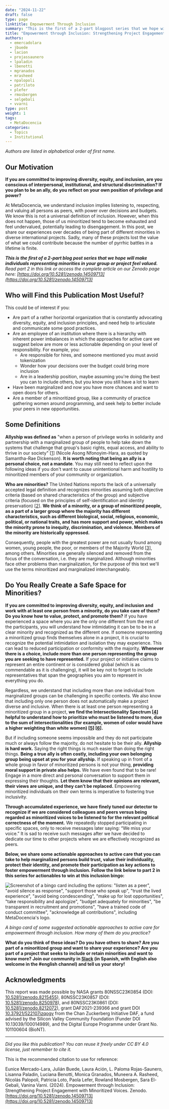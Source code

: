 ```yaml
---
date: "2024-11-22"
draft: false
type: page
linktitle: Empowerment Through Inclusion
summary: "This is the first of a 2-part blogpost series that we hope will make individuals representing minorities in your group or project feel valued."
title: "Empowerment through Inclusion: Strengthening Project Engagement with Minoritized Voices - Part 1 of 2"
authors:
  - emercadolara
  - jbuede
  - lacion
  - projassaunero
  - lpaladin
  - lbenotti
  - mgranados
  - mrasheed
  - npalopoli
  - patriloto
  - plefer
  - rmosbergen
  - selgebali
  - vvarni
type: post
weight: 1
tags: 
  - MetaDocencia 
categories:
  - Topics
  - Institutional
---
```


*Authors are listed in alphabetical order of first name.*

## Our Motivation
**If you are committed to improving diversity, equity, and inclusion, are you conscious of interpersonal, institutional, and structural discrimination? If you plan to be an ally, do you reflect on your own position of privilege and power?** 

At MetaDocencia, we understand inclusion implies listening to, respecting, and valuing all persons as peers, with power over decisions and budgets. We know this is not a universal definition of inclusion. However, when this does not happen, those of us minoritized tend to become exhausted and feel undervalued, potentially leading to disengagement. In this post, we share our experiences over decades of being part of different minorities in diverse international projects. Sadly, many of these projects lost the value of what we could contribute because the number of pyrrhic battles in a lifetime is finite.

***This is the first of a 2-part blog post series that we hope will make individuals representing minorities in your group or project feel valued.** Read part 2 in this link or access the complete article on our Zenodo page here: [https://doi.org/10.5281/zenodo.14509713](https://doi.org/10.5281/zenodo.14509713)* 

## Who will Find this Publication Most Useful?
This could be of interest if you:
- Are part of a rather horizontal organization that is constantly advocating diversity, equity, and inclusion principles, and need help to articulate and communicate some good practices.
- Are an employee of an institution where there is a hierarchy with inherent power imbalances in which the approaches for active care we suggest below are more or less actionable depending on your level of responsibility. For example, you:
  - Are responsible for hires, and someone mentioned you must avoid tokenization
  - Wonder how your decisions over the budget could bring more inclusion
  - Are in a leadership position, maybe assuming you're doing the best you can to include others, but you know you still have a lot to learn 
- Have been marginalized and now you have more chances and want to open doors for others.  
- Are a member of a minoritized group, like a community of practice gathering women around programming, and seek help to better include your peers in new opportunities.   

## Some Definitions

**Allyship was defined as** "when a person of privilege works in solidarity and partnership with a marginalized group of people to help take down the systems that challenge that group's basic rights, equal access, and ability to thrive in our society" [[1](https://www.edi.nih.gov/the-EDI-pulse-blog/what-allyship)] (Nicole Asong Nfonoyim-Hara, as quoted by Samantha-Rae Dickenson). **It is worth noting that being an ally is a personal choice, not a mandate**. You may still need to reflect upon the following ideas if you don't want to cause unintentional harm and hostility to minoritized members of your community or organization.

**Who are minorities?** The United Nations reports the lack of a universally accepted legal definition and recognizes minorities assuming both objective criteria (based on shared characteristics of the group) and subjective criteria (focused on the principles of self-identification and identity preservation) [[2](https://www.undp.org/publications/marginalised-minorities-development-programming-resource-guide-and-toolkit)]. **We think of a minority, or a group of minoritized people, as a part of a larger group where the majority has different characteristics, such as different biological, social, religious, economic, political, or national traits, and has more support and power, which makes the minority prone to inequity, discrimination, and violence. Members of the minority are historically oppressed.**

Consequently, people with the greatest power are not usually found among women, young people, the poor, or members of the Majority World [[3](https://gh.bmj.com/content/bmjgh/7/6/e009704.full.pdf)], among others. Minorities are generally silenced and removed from the focus of the conversation, i.e. they are marginalized. Although minorities face other problems than marginalization, for the purpose of this text we'll use the terms minoritized and marginalized interchangeably.

## Do You Really Create a Safe Space for Minorities?
**If you are committed to improving diversity, equity, and inclusion and work with at least one person from a minority, do you take care of them? Do you know how to value, protect, and promote them?**
If you have experienced a space where you are the only one different from the rest of the participants, you will understand how intimidating it can be to be in a clear minority and recognized as the different one. If someone representing a minoritized group finds themselves alone in a project, it is crucial to recognize the potential intimidation and isolation they may experience. This can lead to reduced participation or conformity with the majority. **Whenever there is a choice, include more than one person representing the group you are seeking to have represented.** If your project or initiative claims to represent an entire continent or is considered global (which is as commendable as it is challenging), it will be key not to forget to include representatives that span the geographies you aim to represent in everything you do.

Regardless, we understand that including more than one individual from marginalized groups can be challenging in specific contexts. We also know that including only one person does not automatically make a project diverse and inclusive. When there is at least one person representing a minoritized group in a project, **we find the Intersectionality Spectrum [[4](https://www.practicaldiversity.org/accessible/2022-02_Diversity_in_Leadership/#intersectionality)] helpful to understand how to prioritize who must be listened to more, due to the sum of intersectionalities (for example, women of color would have a higher weighting than white women) [[5](https://coco-net.org/problem-woman-colour-nonprofit-organizations/)] [[6](https://www.uqp.com.au/books/talkin-up-to-the-white-woman-indigenous-women-and-feminism-20th-anniversary-edition)].**

But if including someone seems impossible and they do not participate much or always follow the majority, do not hesitate to be their ally. **Allyship is hard work.** Saying the right things is much easier than doing the right things. **Being a true ally is often costly, including your own belonging group being upset at you for your allyship.** If speaking up in front of a whole group in favor of minoritized persons is not your thing, **providing moral support in private also helps.** We have even found that to be rare! Engage in a more direct and personal conversation to support them in expressing their thoughts. **Let them know that their opinions are relevant, their views are unique, and they can’t be replaced.** Empowering minoritized individuals on their own terms is imperative to fostering true inclusivity.

**Through accumulated experience, we have finely tuned our detector to recognize if we are considered colleagues and peers versus being regarded as minoritized voices to be listened to for the relevant political correctness of the moment.** We repeatedly stopped participating in specific spaces, only to receive messages later saying: “We miss your voice.” It is sad to receive such messages after we have decided to dedicate our time to other projects where we are effectively recognized as peers.

**Below, we share some actionable approaches to active care that you can take to help marginalized persons build trust, value their individuality, protect their identity, and promote their participation as key actions to foster empowerment through inclusion. Follow the link below to part 2 in this series for actionables to win at this inclusion bingo:** 

![Screenshot of a bingo card including the options: "listen as a peer", "avoid silence as response", "support those who speak up", "trust the lived experience", "avoid being condescending", "make up for lost opportunities", "take responsibility and apologize", "budget adequately for minorities", "be transparent in recruitment and promotions", "have a trained code of conduct committee", "acknowledge all contributions", including MetaDocencia's logo.](https://www.metadocencia.org/img/bingo-inclusion.jpg) 

*A bingo card of some suggested actionable approaches to active care for empowerment through inclusion. How many of them do you practice?* 

**What do you think of these ideas? Do you have others to share? Are you part of a minoritized group and want to share your experience? Are you part of a project that seeks to include or retain minorities and want to know more?  Join our community in [Slack](https://w3id.org/metadocencia/slack) (in Spanish, with English also welcome in the #english channel) and tell us your story!**


## Acknowledgments
This report was made possible by NASA grants 80NSSC23K0854 (DOI: [10.5281/zenodo.8215455](https://zenodo.org/doi/10.5281/zenodo.8215455)), 80NSSC23K0857 (DOI: [10.5281/zenodo.8250978](https://zenodo.org/doi/10.5281/zenodo.8250978)), and 80NSSC23K0861 (DOI: [10.5281/zenodo.8212072](https://zenodo.org/doi/10.5281/zenodo.8212072)), grant DAF2021-239366 and grant DOI [10.37921/522107izqogv](https://doi.org/10.37921/522107izqogv) from the Chan Zuckerberg Initiative DAF, a fund advised by the Silicon Valley Community Foundation (Funder DOI 10.13039/100014989), and the Digital Europe Programme under Grant No. 101100604 (BioNT).

---

*Did you like this publication? You can reuse it freely under CC BY 4.0 license, just remember to cite it.* 

This is the recommended citation to use for reference:

Eunice Mercado-Lara, Julián Buede, Laura Ación, L. Paloma Rojas-Saunero, Lisanna Paladin, Luciana Benotti, Monica Granados, Muneera A. Rasheed, Nicolás Palopoli,  Patricia Loto, Paola Lefer, Rowland Mosbergen, Sara El-Gebali, Vanina Varni. (2024). Empowerment through Inclusion: Strengthening Project Engagement with Minoritized Voices. Zenodo. [https://doi.org/10.5281/zenodo.14509713](https://doi.org/10.5281/zenodo.14509713)
